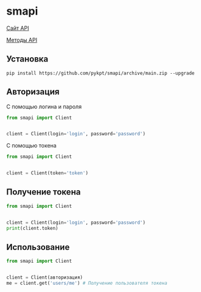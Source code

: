 # smapi

[Сайт API](https://api.school.mosreg.ru/)

[Методы API](https://api.school.mosreg.ru/partners/swagger/ui/index)

## Установка
```
pip install https://github.com/pykpt/smapi/archive/main.zip --upgrade
```
## Авторизация
С помощью логина и пароля
```py
from smapi import Client


client = Client(login='login', password='password')
```
С помощью токена
```py
from smapi import Client


client = Client(token='token')
```
## Получение токена
```py
from smapi import Client


client = Client(login='login', password='password')
print(client.token)
```
## Использование
```py
from smapi import Client


client = Client(авторизация)
me = client.get('users/me') # Получение пользователя токена
```